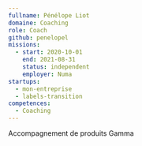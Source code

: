 ```yaml
---
fullname: Pénélope Liot
domaine: Coaching
role: Coach
github: penelopel
missions:
  - start: 2020-10-01
    end: 2021-08-31
    status: independent
    employer: Numa
startups:
  - mon-entreprise
  - labels-transition
competences:
  - Coaching
---
```

Accompagnement de produits Gamma